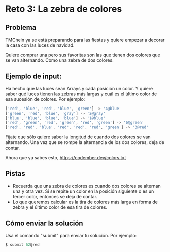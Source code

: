 # Reto 3: La zebra de colores

## Problema
TMChein ya se está preparando para las fiestas y quiere empezar a decorar la casa con las luces de navidad.

Quiere comprar una pero sus favoritas son las que tienen dos colores que se van alternando. Como una zebra de dos colores.

## Ejemplo de input:
Ha hecho que las luces sean Arrays y cada posición un color. Y quiere saber qué luces tienen las zebras más largas y cuál es el último color de esa sucesión de colores. Por ejemplo:
```js
['red', 'blue', 'red', 'blue', 'green'] -> '4@blue'
['green', 'red', 'blue', 'gray'] -> '2@gray'
['blue', 'blue', 'blue', 'blue'] -> '1@blue'
['red', 'green', 'red', 'green', 'red', 'green'] -> '6@green'
['red', 'red', 'blue', 'red', 'red', 'red', 'green'] -> '3@red'
```

Fíjate que sólo quiere saber la longitud de cuando dos colores se van alternando. Una vez que se rompe la alternancia de los dos colores, deja de contar.

Ahora que ya sabes esto, https://codember.dev/colors.txt

## Pistas
- Recuerda que una zebra de colores es cuando dos colores se alternan una y otra vez. Si se repite un color en la posición siguiente o es un tercer color, entonces se deja de contar.
- Lo que queremos calcular es la tira de colores más larga en forma de zebra y el último color de esa tira de colores.

## Cómo enviar la solución
Usa el comando "submit" para enviar tu solución. Por ejemplo:

```js
$ submit 62@red
```